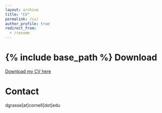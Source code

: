 ```yaml
---
layout: archive
title: "CV"
permalink: /cv/
author_profile: true
redirect_from:
  - /resume
---
```


{% include base_path %}
Download
========
[Download my CV here](https://donaldgrasse.github.io/files/grasse_cv_FA24.pdf)

Contact 
========
dgrasse[at]cornell[dot]edu



